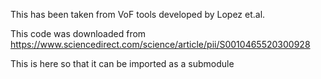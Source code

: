 This has been taken from VoF tools developed by Lopez et.al.

This code was downloaded from https://www.sciencedirect.com/science/article/pii/S0010465520300928 

This is here so that it can be imported as a submodule
